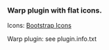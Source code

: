 ### Warp plugin with flat icons.

Icons: [Bootstrap Icons](https://icons.getbootstrap.com/)

Warp plugin: see plugin.info.txt